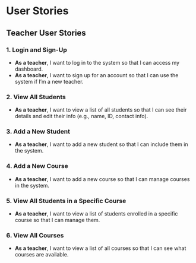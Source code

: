 # User Stories


## Teacher User Stories

### 1. Login and Sign-Up
- **As a teacher**, I want to log in to the system so that I can access my dashboard.
- **As a teacher**, I want to sign up for an account so that I can use the system if I’m a new teacher.

### 2. View All Students
- **As a teacher**, I want to view a list of all students so that I can see their details and edit their info (e.g., name, ID, contact info).

### 3. Add a New Student
- **As a teacher**, I want to add a new student so that I can include them in the system.

### 4. Add a New Course
- **As a teacher**, I want to add a new course so that I can manage courses in the system.

### 5. View All Students in a Specific Course
- **As a teacher**, I want to view a list of students enrolled in a specific course so that I can manage them.

### 6. View All Courses
- **As a teacher**, I want to view a list of all courses so that I can see what courses are available.
